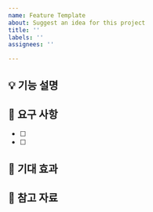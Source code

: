```yaml
---
name: Feature Template
about: Suggest an idea for this project
title: ''
labels: ''
assignees: ''

---
```


## 💡 기능 설명

## 📝 요구 사항
- [ ] 
- [ ] 

## 🌟 기대 효과

## 🔗 참고 자료

